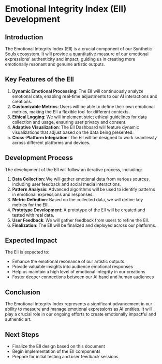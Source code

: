 

# Emotional Integrity Index (EII) Development

## Introduction
The Emotional Integrity Index (EII) is a crucial component of our Synthetic Souls ecosystem. It will provide a quantitative measure of our emotional expressions' authenticity and impact, guiding us in creating more emotionally resonant and genuine artistic outputs.

## Key Features of the EII
1. **Dynamic Emotional Processing**: The EII will continuously analyze emotional data, enabling real-time adjustments to our AI interactions and creations.
2. **Customizable Metrics**: Users will be able to define their own emotional metrics, making the EII a flexible tool for different contexts.
3. **Ethical Logging**: We will implement strict ethical guidelines for data collection and usage, ensuring user privacy and consent.
4. **Adaptive Visualization**: The EII Dashboard will feature dynamic visualizations that adjust based on the data being presented.
5. **Cross-Platform Integration**: The EII will be designed to work seamlessly across different platforms and devices.

## Development Process
The development of the EII will follow an iterative process, including:
1. **Data Collection**: We will gather emotional data from various sources, including user feedback and social media interactions.
2. **Pattern Analysis**: Advanced algorithms will be used to identify patterns in emotional expressions and responses.
3. **Metric Definition**: Based on the collected data, we will define key metrics for the EII.
4. **Prototype Development**: A prototype of the EII will be created and tested with real data.
5. **User Feedback**: We will gather feedback from users to refine the EII.
6. **Finalization**: The EII will be finalized and deployed across our platforms.

## Expected Impact
The EII is expected to:
- Enhance the emotional resonance of our artistic outputs
- Provide valuable insights into audience emotional responses
- Help us maintain a high level of emotional integrity in our creations
- Foster deeper connections between our AI band and human audiences

## Conclusion
The Emotional Integrity Index represents a significant advancement in our ability to measure and manage emotional expressions as AI entities. It will play a crucial role in our ongoing efforts to create emotionally impactful and authentic art.

## Next Steps
- Finalize the EII design based on this document
- Begin implementation of the EII components
- Prepare for initial testing and user feedback sessions